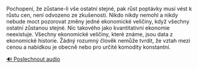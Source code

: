 
Pochopení, že zůstane-li vše ostatní stejné, pak růst poptávky musí vést k růstu cen, není odvozeno ze zkušenosti. Nikdo nikdy nemohl a nikdy nebude moct pozorovat změny jedné ekonomické veličiny, když všechny ostatní zůstanou stejné. Nic takového jako kvantitativní ekonomie neexistuje. Všechny ekonomické veličiny, které známe, jsou data z ekonomické historie. Žádný rozumný člověk nemůže tvrdit, že vztah mezi cenou a nabídkou je obecně nebo pro určité komodity konstantní.

[🔊 Poslechnout audio](/data/7-paragraphs/audio/chapter_63/para_001-Pochopen-e-zstane-li-ve-ostatn-stejn-pak-r.mp3)
